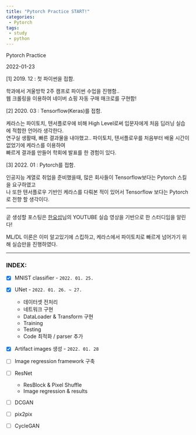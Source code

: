 ```yaml
---
title: "Pytorch Practice START!"  
categories:
 - Pytorch
tags:
 - study
 - python
---
```


Pytorch Practice

2022-01-23

[1] 2019. 12 : 첫 파이썬을 접함.

학과에서 겨울방학 2주 캠프로 파이썬 수업을 진행함..  
웹 크롤링을 이용하여 네이버 쇼핑 자동 구매 매크로를 구현함!



[2] 2020. 03 : Tensorflow(Keras)를 접함.

케라스는 파이토치, 텐서플로우에 비해 High Level로써 입문자에게 처음 딥러닝 실습에 적합한 언어라 생각한다.  
연구실 생활때, 빠른 결과물을 내야했고.. 파이토치, 텐서플로우를 처음부터 배울 시간이 없었기에 케라스를 이용하여  
빠르게 결과를 만들어 학회에 발표를 한 경험이 있다.



[3] 2022. 01 : Pytorch를 접함.

인공지능 계열로 취업을 준비했을때, 많은 회사들이 Tensorflow보다는 Pytorch 스킬을 요구하였고  
나 또한 텐서플로우 기반인 케라스를 다뤄본 적이 있어서 Tensorflow 보다는 Pytorch로 전향 할 생각이다.



---



곧 생성할 포스팅은 [한요섭](https://www.youtube.com/channel/UCpujNlw4SUpgTU5rrDXH0Jw)님의 YOUTUBE 실습 영상을 기반으로 한 스터디임을 알린다!

ML/DL 이론은 이미 알고있기에 스킵하고, 케라스에서 파이토치로 빠르게 넘어가기 위해 실습만을 진행하였다.



---



### INDEX:

- [x] MNIST classifier - `2022. 01. 25.`

- [x] UNet - `2022. 01. 26. ~ 27.`
    - 데이터셋 전처리
    - 네트워크 구현
    - DataLoader & Transform 구현
    - Training
    - Testing
    - Code 최적화 / parser 추가

- [x] Artifact images 생성 - `2022. 01. 28`

- [ ] Image regression framework 구축

- [ ] ResNet 
    - ResBlock & Pixel Shuffle
    - Image regression & results
- [ ] DCGAN

- [ ] pix2pix

- [ ] CycleGAN











